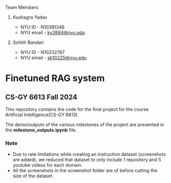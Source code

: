 Team Members
1. Kushagra Yadav 
   * NYU ID - N10381346
   * NYU email - ky2684@nyu.edu

2. Sohith Bandari
   * NYU ID - N10232767
   * NYU email - sb10225@nyu.edu

# Finetuned RAG system


## CS-GY 6613 Fall 2024

This repository contains the code for the final project for the course Artificial Intelligence(CS-GY 6613).

The demo/outputs of the various milestones of the project are presented in the **milestone_outputs.ipynb** file.

### Note
- Due to rate limitations while creating an instruction dataset (screenshots are added), we reduced that dataset to only include 1 repository and 5 youtube videos for each domain.
- All the screenshots in the screenshot folder are of before cutting the size of the dataset.
